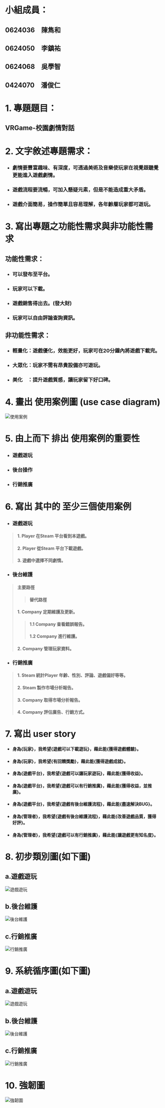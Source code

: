 # 小組成員：
## 0624036　陳雋和
## 0624050　李鎮祐
## 0624068　吳學智
## 0424070　潘俊仁

# 1. 專題題目：
## VRGame-校園劇情對話

# 2. 文字敘述專題需求：
* ### 劇情要豐富趣味、有深度，可透過美術及音樂使玩家在視覺跟聽覺更能進入遊戲劇情。
* ### 遊戲流程要流暢，可加入懸疑元素，但是不能造成重大矛盾。
* ### 遊戲介面簡易，操作簡單且容易理解，各年齡層玩家都可遊玩。

# 3. 寫出專題之功能性需求與非功能性需求
 ## 功能性需求：
 * ### 可以發布至平台。
 * ### 玩家可以下載。
 * ### 遊戲銷售得出去。(發大財)
 * ### 玩家可以自由評論查詢資訊。
 
 ## 非功能性需求：
 * ### 輕量化：遊戲優化，效能更好，玩家可在20分鐘內將遊戲下載完。
 * ### 大眾化：玩家不需有昂貴設備亦可遊玩。
 * ### 美化　：提升遊戲質感，讓玩家留下好口碑。

# 4. 畫出 使用案例圖 (use case diagram)
![使用案例](All使用案例圖.png)

# 5. 由上而下 排出 使用案例的重要性
 * ### 遊戲遊玩
 * ### 後台操作
 * ### 行銷推廣
# 6. 寫出 其中的 至少三個使用案例
* ###    遊戲遊玩
> #### 1. Player 在Steam 平台看到本遊戲。
> #### 2. Player 從Steam 平台下載遊戲。
> #### 3. 遊戲中選擇不同劇情。
* ###    後台維護
> #### 主要路徑
>> #### 替代路徑
> #### 1. Company 定期維護及更新。
>> #### 1.1 Company 查看錯誤報告。
>> #### 1.2 Company 進行維護。
> #### 2. Company 管理玩家資料。
* ###    行銷推廣
> #### 1. Steam 統計Player 年齡、性別、評論、遊戲偏好等等。
> #### 2. Steam 製作市場分析報告。
> #### 3. Company 取得市場分析報告。
> #### 4. Company 評估廣告、行銷方式。
# 7. 寫出 user story 
 * #### 身為{玩家}，我希望{遊戲可以下載遊玩}，藉此能{獲得遊戲體驗}。
 * #### 身為{玩家}，我希望{有回饋獎勵}，藉此能{獲得遊戲成就}。
 * #### 身為{遊戲平台}，我希望{遊戲可以讓玩家遊玩}，藉此能{獲得收益}。
 * #### 身為{遊戲平台}，我希望{遊戲可以有行銷推廣}，藉此能{獲得收益，並推廣}。
 * #### 身為{遊戲平台}，我希望{遊戲有後台維護流程}，藉此能{盡速解決BUG}。
 * #### 身為{管理者}，我希望{遊戲有後台維護流程}，藉此能{改善遊戲品質，獲得好評}。
 * #### 身為{管理者}，我希望{遊戲可以有行銷推廣}，藉此能{讓遊戲更有知名度}。
# 8. 初步類別圖(如下圖) 
## a.遊戲遊玩
![遊戲遊玩](遊戲下載初步類別圖.png)
## b.後台維護
![後台維護](後台操作類別圖.png)
## c.行銷推廣
![行銷推廣](行銷推廣初步類別圖.png)
# 9. 系統循序圖(如下圖)
## a.遊戲遊玩
![遊戲遊玩](遊戲下載系統循序圖.png)
## b.後台維護
![後台維護](後台操作系統循序圖.png)
## c.行銷推廣
![行銷推廣](行銷推廣系統循序圖.png)
# 10. 強韌圖
![強韌圖](強韌圖.png)
